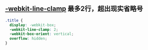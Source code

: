 ## [-webkit-line-clamp](https://developer.mozilla.org/zh-CN/docs/Web/CSS/-webkit-line-clamp) 最多2行，超出现实省略号

```css
.title {
  display: -webkit-box;
  -webkit-line-clamp: 2;
  -webkit-box-orient: vertical;
  overflow: hidden;
}
```
